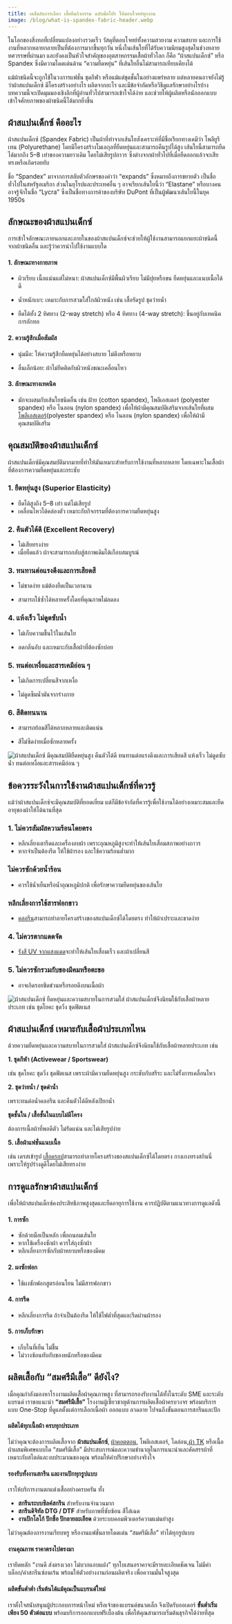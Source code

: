 ```yaml
---
title: เคล็ดลับการเลือก เสื้อยืดกิจกรรม ฉบับมือโปร ให้ตอบโจทย์ทุกงาน
image: /blog/what-is-spandex-fabric-header.webp
---
```


ในโลกของสิ่งทอที่เปลี่ยนแปลงอย่างรวดเร็ว วัสดุที่ตอบโจทย์ทั้งความสวยงาม ความสบาย และการใช้งานที่หลากหลายกลายเป็นที่ต้องการมากขึ้นทุกวัน หนึ่งในเส้นใยที่ได้รับความนิยมสูงสุดในช่วงหลายทศวรรษที่ผ่านมา และยังคงเป็นหัวใจสำคัญของอุตสาหกรรมเสื้อผ้าทั่วโลก ก็คือ “ผ้าสแปนเด็กซ์” หรือ Spandex ซึ่งมีความโดดเด่นด้าน “ความยืดหยุ่น” ที่เส้นใยอื่นไม่สามารถเทียบเคียงได้

แม้ผ้าชนิดนี้จะถูกใช้ในวงการแฟชั่น ชุดกีฬา หรือแม้แต่ชุดชั้นในอย่างแพร่หลาย แต่หลายคนอาจยังไม่รู้ว่าผ้าสแปนเด็กซ์ มีโครงสร้างอย่างไร ผลิตจากอะไร และมีข้อจำกัดหรือวิธีดูแลรักษาอย่างไรบ้าง บทความนี้จะเปิดมุมมองเชิงลึกที่ผู้อ่านทั่วไปสามารถเข้าใจได้ง่าย และช่วยให้ผู้ผลิตหรือนักออกแบบเข้าใจศักยภาพของผ้าชนิดนี้ได้มากยิ่งขึ้น

## ผ้าสแปนเด็กซ์ คืออะไร

ผ้าสแปนเด็กซ์ (Spandex Fabric) เป็นผ้าที่ทำจากเส้นใยสังเคราะห์ที่มีชื่อเรียกทางเคมีว่า โพลียูรีเทน (Polyurethane) โดยมีโครงสร้างโมเลกุลที่ยืดหยุ่นและสามารถคืนรูปได้สูง เส้นใยนี้สามารถยืดได้มากถึง 5–8 เท่าของความยาวเดิม โดยไม่เสียรูปถาวร ซึ่งต่างจากผ้าทั่วไปที่เมื่อยืดออกแล้วจะเสียทรงหรือเกิดรอยยับ

ชื่อ “Spandex” มาจากการสลับตัวอักษรของคำว่า “expands” ซึ่งหมายถึงการขยายตัว เป็นชื่อทั่วไปในสหรัฐอเมริกา ส่วนในยุโรปและประเทศอื่น ๆ อาจเรียกเส้นใยนี้ว่า “Elastane” หรือบางคนอาจรู้จักในชื่อ “Lycra” ซึ่งเป็นชื่อทางการค้าของบริษัท DuPont ที่เป็นผู้พัฒนาเส้นใยนี้ในยุค 1950s

## ลักษณะของผ้าสแปนเด็กซ์

การเข้าใจลักษณะภายนอกและภายในของผ้าสแปนเด็กซ์จะช่วยให้ผู้ใช้งานสามารถแยกแยะผ้าชนิดนี้จากผ้าชนิดอื่น และรู้ว่าควรนำไปใช้งานแบบใด

####  1. ลักษณะทางกายภาพ

- ผิวเรียบ เนื้อแน่นแต่ไม่หนา: ผ้าสแปนเด็กซ์มีพื้นผิวเรียบ ไม่มีปุยหรือขน ยืดหยุ่นและแนบเนื้อได้ดี

- น้ำหนักเบา: เหมาะกับการสวมใส่ใกล้ผิวหนัง เช่น เสื้อรัดรูป ชุดว่ายน้ำ

- ยืดได้ทั้ง 2 ทิศทาง (2-way stretch) หรือ 4 ทิศทาง (4-way stretch): ขึ้นอยู่กับเทคนิคการถักทอ

####  2. ความรู้สึกเมื่อสัมผัส

- นุ่มมือ: ให้ความรู้สึกยืดหยุ่นได้อย่างสบาย ไม่ตึงหรือหยาบ

- ลื่นเล็กน้อย: ผ้าไม่ยึดติดกับผิวหนังขณะเคลื่อนไหว

#### 3. ลักษณะทางเทคนิค 

- มักจะผสมกับเส้นใยชนิดอื่น เช่น ฝ้าย (cotton spandex), โพลีเอสเตอร์ (polyester spandex) หรือ ไนลอน (nylon spandex) เพื่อให้ผ้ามีคุณสมบัติเสริมจากเส้นใยที่ผสม [โพลีเอสเตอร์](what-is-polyester-fabric-used-for)(polyester spandex) หรือ ไนลอน (nylon spandex) เพื่อให้ผ้ามีคุณสมบัติเสริม

## คุณสมบัติของผ้าสแปนเด็กซ์

ผ้าสแปนเด็กซ์มีคุณสมบัติมากมายที่ทำให้มันเหมาะสำหรับการใช้งานที่หลากหลาย โดยเฉพาะในเสื้อผ้าที่ต้องการความยืดหยุ่นและกระชับ

### 1. ยืดหยุ่นสูง (Superior Elasticity)

- ยืดได้สูงถึง 5–8 เท่า แต่ไม่เสียรูป
- เคลื่อนไหวได้คล่องตัว เหมาะกับกิจกรรมที่ต้องการความยืดหยุ่นสูง

### 2. คืนตัวได้ดี (Excellent Recovery)

- ไม่เสียทรงง่าย
- เมื่อยืดแล้ว ผ้าจะสามารถกลับสู่สภาพเดิมได้เกือบสมบูรณ์

### 3. ทนทานต่อแรงดึงและการเสียดสี

- ไม่ขาดง่าย แม้ต้องยืดเป็นเวลานาน

- สามารถใช้ซ้ำได้หลายครั้งโดยที่คุณภาพไม่ลดลง

### 4. แห้งเร็ว ไม่ดูดซับน้ำ

- ไม่เก็บความชื้นไว้ในเส้นใย

- ลดกลิ่นอับ และเหมาะกับเสื้อผ้าที่ต้องซักบ่อย


### 5. ทนต่อเหงื่อและสารเคมีอ่อน ๆ

- ไม่เกิดการเปลี่ยนสีจากเหงื่อ

- ไม่ดูดซึมน้ำมันจากร่างกาย

### 6. สีติดทนนาน

- สามารถย้อมสีได้หลากหลายและติดแน่น

- สีไม่ซีดง่ายเมื่อซักหลายครั้ง

![ผ้าสแปนเด็กซ์ มีคุณสมบัติยืดหยุ่นสูง  คืนตัวได้ดี ทนทานต่อแรงดึงและการเสียดสี แห้งเร็ว ไม่ดูดซับน้ำ ทนต่อเหงื่อและสารเคมีอ่อน ๆ](/blog/what-is-spandex-fabric-1.jpg)

## ข้อควรระวังในการใช้งานผ้าสแปนเด็กซ์ที่ควรรู้

แม้ว่าผ้าสแปนเด็กซ์จะมีคุณสมบัติที่ยอดเยี่ยม แต่ก็มีข้อจำกัดที่ควรรู้เพื่อใช้งานได้อย่างเหมาะสมและยืดอายุของผ้าให้ได้นานที่สุด

### 1. ไม่ควรสัมผัสความร้อนโดยตรง


- หลีกเลี่ยงเตารีดและเครื่องอบผ้า เพราะอุณหภูมิสูงจะทำให้เส้นใยเสื่อมสภาพอย่างถาวร
- หากจำเป็นต้องรีด ให้ใช้ผ้ารอง และใช้ความร้อนต่ำมาก

### ไม่ควรซักด้วยน้ำร้อน

- ควรใช้น้ำเย็นหรือน้ำอุณหภูมิปกติ เพื่อรักษาความยืดหยุ่นของเส้นใย

###  หลีกเลี่ยงการใช้สารฟอกขาว 

- [คลอรีน](https://th.wikipedia.org/wiki/คลอรีน)สามารถทำลายโครงสร้างของสแปนเด็กซ์ได้โดยตรง ทำให้ผ้าเปราะและขาดง่าย

### 4. ไม่ควรตากแดดจัด

- [รังสี UV จากแสงแดด](https://en.wikipedia.org/wiki/Ultraviolet)จะทำให้เส้นใยเสื่อมเร็ว และผ้าเปลี่ยนสี

### 5. ไม่ควรซักรวมกับของมีคมหรือตะขอ

- อาจเกิดรอยขีดข่วนหรือรอยดึงบนเนื้อผ้า

![ผ้าสแปนเด็กซ์ ยืดหยุ่นและความสบายในการสวมใส่ ผ้าสแปนเด็กซ์จึงนิยมใช้กับเสื้อผ้าหลายประเภท เช่น ชุดโยคะ ชุดวิ่ง ชุดฟิตเนส](/blog/what-is-spandex-fabric-2.webp)

## ผ้าสแปนเด็กซ์ เหมาะกับเสื้อผ้าประเภทไหน

ด้วยความยืดหยุ่นและความสบายในการสวมใส่ ผ้าสแปนเด็กซ์จึงนิยมใช้กับเสื้อผ้าหลายประเภท เช่น

**1. ชุดกีฬา (Activewear / Sportswear)** 

เช่น ชุดโยคะ ชุดวิ่ง ชุดฟิตเนส เพราะผ้ามีความยืดหยุ่นสูง กระชับกับสรีระ และไม่รั้งการเคลื่อนไหว

**2. ชุดว่ายน้ำ / ชุดดำน้ำ**

เพราะทนต่อน้ำคลอรีน และคืนตัวได้ดีหลังเปียกน้ำ

**ชุดชั้นใน / เสื้อชั้นในแบบไม่มีโครง**

ต้องการเนื้อผ้าที่พอดีตัว ไม่รัดแน่น และไม่เสียรูปง่าย


**5. เสื้อผ้าแฟชั่นแนบเนื้อ**

เช่น เดรสเข้ารูป [เสื้อครอป](what-is-a-crop-top-who-is-it-suitable-for)สามารถทำลายโครงสร้างของสแปนเด็กซ์ได้โดยตรง  กางเกงทรงสกินนี่ เพราะให้รูปร่างดูดีโดยไม่เสียทรงง่าย

## การดูแลรักษาผ้าสแปนเด็กซ์

เพื่อให้ผ้าสแปนเด็กซ์คงประสิทธิภาพสูงสุดและยืดอายุการใช้งาน ควรปฏิบัติตามแนวทางการดูแลดังนี้

#### 1. การซัก

- ซักด้วยมือเป็นหลัก เพื่อถนอมเส้นใย
- หากใช้เครื่องซักผ้า ควรใส่ถุงซักผ้า
- หลีกเลี่ยงการซักกับผ้าหยาบหรือของมีคม

#### 2. ผงซักฟอก

- ใช้ผงซักฟอกสูตรอ่อนโยน ไม่มีสารฟอกขาว

#### 4. การรีด

- หลีกเลี่ยงการรีด ถ้าจำเป็นต้องรีด ให้ใช้ไฟต่ำที่สุดและรีดผ่านผ้ารอง

#### 5. การเก็บรักษา

- เก็บในที่เย็น ไม่ชื้น
- ไม่วางซ้อนทับกับของหนักหรือของมีคม


## ผลิตเสื้อกับ “สมศรีมีเสื้อ” ดียังไง?

เมื่อคุณกำลังมองหาโรงงานผลิตเสื้อผ้าคุณภาพสูง ที่สามารถรองรับงานได้ทั้งในระดับ SME และระดับแบรนด์ เราขอแนะนำ **“สมศรีมีเสื้อ”** โรงงานผู้เชี่ยวชาญด้านการผลิตเสื้อผ้าครบวงจร พร้อมบริการแบบ One-Stop ที่ดูแลตั้งแต่การเลือกเนื้อผ้า ออกแบบ ลวดลาย ไปจนถึงขั้นตอนการสกรีนและปัก

#### ผลิตได้ทุกเนื้อผ้า ครบทุกประเภท

ไม่ว่าคุณจะต้องการผลิตเสื้อจาก **ผ้าสแปนเด็กซ์**, [ผ้าคอตตอน](what-is-cotton), โพลีเอสเตอร์, ไดล่อน,[ผ้า TK](what-is-tk-fabric) หรือเนื้อผ้าผสมพิเศษแบบใด “สมศรีมีเสื้อ” มีประสบการณ์และความชำนาญในการแนะนำและคัดสรรผ้าที่เหมาะกับสไตล์และงบประมาณของคุณ พร้อมให้คำปรึกษาอย่างจริงใจ

#### รองรับทั้งงานสกรีน และงานปักทุกรูปแบบ

เราให้บริการงานตกแต่งเสื้ออย่างครบครัน ทั้ง

- **สกรีนระบบซิลค์สกรีน** สำหรับงานจำนวนมาก
- **สกรีนดิจิทัล DTG / DTF** สำหรับภาพที่ซับซ้อน สีไล่เฉด
- **งานปักโลโก้ ปักชื่อ ปักลายละเอียด** ด้วยระบบคอมพิวเตอร์ความแม่นยำสูง

ไม่ว่าคุณต้องการงานเรียบหรู หรืองานแฟชั่นลายโดดเด่น “สมศรีมีเสื้อ” ทำได้ทุกรูปแบบ

#### งานคุณภาพ ราคาตรงไปตรงมา

เรายึดหลัก “งานดี ส่งตรงเวลา ไม่บวกแอบแฝง” ทุกใบเสนอราคาจะมีรายละเอียดชัดเจน ไม่มีค่าบล็อก/ค่าสกรีนซ่อนเร้น พร้อมให้ตัวอย่างงานก่อนผลิตจริง เพื่อความมั่นใจสูงสุด

#### ผลิตขั้นต่ำต่ำ เริ่มต้นได้แม้คุณเป็นแบรนด์ใหม่

เราตั้งใจสนับสนุนผู้ประกอบการหน้าใหม่ หรือเจ้าของแบรนด์ขนาดเล็ก จึงเปิดรับออเดอร์ **ขั้นต่ำเริ่มเพียง 50 ตัวต่อแบบ** พร้อมบริการออกแบบฟรีเบื้องต้น เพื่อให้คุณสามารถเริ่มต้นธุรกิจได้ง่ายที่สุด